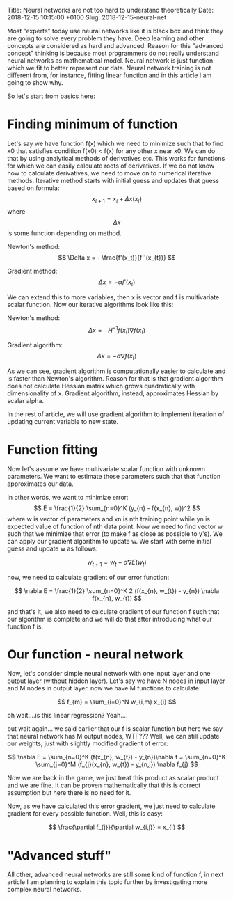 Title: Neural networks are not too hard to understand theoretically
Date: 2018-12-15 10:15:00 +0100
Slug: 2018-12-15-neural-net


Most "experts" today use neural networks like it is black box and think they are going to solve every problem they have. Deep learning and other concepts are considered as hard and advanced. Reason for this "advanced concept" thinking is because most programmers do not really understand neural networks as mathematical model. Neural network is just function which we fit to better represent our data. Neural network training is not different from, for instance, fitting linear function and in this article I am going to show why. 

So let's start from basics here: 

Finding minimum of function
==============================

Let's say we have function f(x) which we need to minimize such that to find x0 that satisfies condition f(x0) < f(x) for any other x near x0. We can do that by using analytical 
methods of derivatives etc. This works for functions for which we can easily calculate roots of derivatives. If we do not know how to calculate derivatives, we need to move on 
to numerical iterative methods. Iterative method starts with initial guess and updates that guess based on formula: $$ x_{t+1} = x_t + \Delta x (x_{t}) $$ where $$ \Delta x $$ is 
some function depending on method. 

Newton's method: $$ \Delta x = - \frac{f'(x_t)}{f''(x_{t})} $$ 

Gradient method: $$ \Delta x = - \alpha f'(x_{t}) $$ 

We can extend this to more variables, then x is vector and f is multivariate scalar function. Now our iterative algorithms look like this:

Newton's method: $$ \Delta x = -H^{-1}f(x_{t}) \nabla f (x_{t}) $$

Gradient algorithm: $$ \Delta x = - \alpha \nabla f(x_{t}) $$ 

As we can see, gradient algorithm is computationally easier to calculate and is faster than Newton's algorithm. Reason for that is that gradient algorithm does not 
calculate Hessian matrix which grows quadratically with dimensionality of x. Gradient algorithm, instead, approximates Hessian by scalar alpha. 

In the rest of article, we will use gradient algorithm to implement iteration of updating current variable to new state. 

Function fitting
=================

Now let's assume we have multivariate scalar function with unknown parameters. We want to estimate those parameters such that that function approximates our data. 

In other words, we want to minimize error: $$ E = \frac{1}{2} \sum_{n=0}^K (y_{n} - f(x_{n}, w))^2 $$ where w is vector of parameters and xn is nth training point while yn is 
expected value of function of nth data point. Now we need to find vector w such that we minimize that error (to make f as close as possible to y's). We can apply our gradient 
algorithm to update w. We start with some initial guess and update w as follows: 

$$ w_{t+1} = w_{t} - \alpha \nabla E(w_{t}) $$ 

now, we need to calculate gradient of our error function: 

$$ \nabla E = \frac{1}{2} \sum_{n=0}^K 2 (f(x_{n}, w_{t}) - y_{n}) \nabla f(x_{n}, w_{t}) $$ 



and that's it, we also need to calculate gradient of our function f such that our algorithm is complete and we will do that after introducing what our function f is. 


Our function - neural network 
===============================


Now, let's consider simple neural network with one input layer and one output layer (without hidden layer). Let's say we have N nodes in input layer and M nodes in output layer. now we have M functions to calculate: 

$$ f_{m} = \sum_{i=0}^N w_{i,m} x_{i} $$ 


oh wait....is this linear regression? Yeah....


but wait again... we said earlier that our f is scalar function but here we say that neural network has M output nodes, WTF??? Well, we can still update our weights, just with slightly modified gradient of error: 

$$ \nabla E = \sum_{n=0}^K (f(x_{n}, w_{t}) - y_{n})\nabla f = \sum_{n=0}^K \sum_{j=0}^M (f_{j}(x_{n}, w_{t}) - y_{n,j}) \nabla f_{j} $$ 

Now we are back in the game, we just treat this product as scalar product and we are fine. It can be proven mathematically that this is correct assumption but here there is no need for it. 

Now, as we have calculated this error gradient, we just need to calculate gradient for every possible function. Well, this is easy: 

$$ \frac{\partial f_{j}}{\partial w_{i,j}} = x_{i} $$ 


"Advanced stuff"
===================

All other, advanced neural networks are still some kind of function f, in next article I am planning to explain this topic further by investigating more complex neural networks. 




